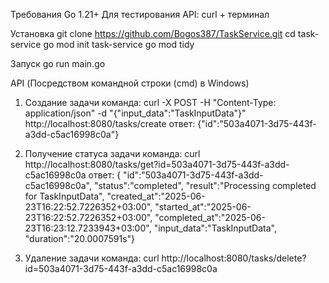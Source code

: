 Требования
Go 1.21+
Для тестирования API: curl + терминал

Установка
git clone https://github.com/Bogos387/TaskService.git
cd task-service
go mod init task-service
go mod tidy

Запуск
go run main.go

API
(Посредством командной строки (cmd) в Windows)
1. Создание задачи
команда:
curl -X POST -H "Content-Type: application/json" -d "{\"input_data\":\"TaskInputData\"}" http://localhost:8080/tasks/create
ответ:
{"id":"503a4071-3d75-443f-a3dd-c5ac16998c0a"}

2. Получение статуса задачи
команда:
curl http://localhost:8080/tasks/get?id=503a4071-3d75-443f-a3dd-c5ac16998c0a
ответ:
{
"id":"503a4071-3d75-443f-a3dd-c5ac16998c0a",
"status":"completed",
"result":"Processing completed for TaskInputData",
"created_at":"2025-06-23T16:22:52.7226352+03:00",
"started_at":"2025-06-23T16:22:52.7226352+03:00",
"completed_at":"2025-06-23T16:23:12.7233943+03:00",
"input_data":"TaskInputData",
"duration":"20.0007591s"}

3. Удаление задачи
команда:
curl http://localhost:8080/tasks/delete?id=503a4071-3d75-443f-a3dd-c5ac16998c0a


